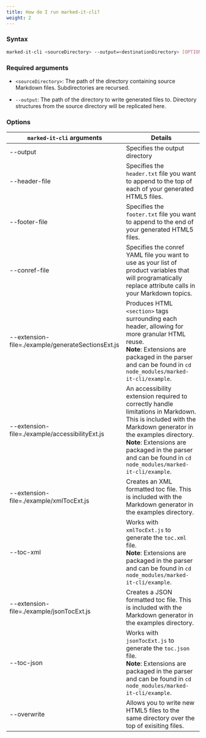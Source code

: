 ```yaml
---
title: How do I run marked-it-cli?
weight: 2
---
```


### Syntax

```bash
marked-it-cli <sourceDirectory> --output=<destinationDirectory> [OPTIONS]
```

### Required arguments

- `<sourceDirectory>`:
	The path of the directory containing source Markdown files.  Subdirectories are recursed.
	
- `--output`:
	The path of the directory to write generated files to.  Directory structures from the source directory will be replicated here.


### Options

| `marked-it-cli` arguments | Details | 
|-----|-----|
| --output | Specifies the output directory |
| --header-file | Specifies the `header.txt` file you want to append to the top of each of your generated HTML5 files. |
| --footer-file | Specifies the `footer.txt` file you want to append to the end of your generated HTML5 files. |
| --conref-file | Specifies the conref YAML file you want to use as your list of product variables that will programatically replace attribute calls in your Markdown topics. |
| --extension-file=./example/generateSectionsExt.js | Produces HTML `<section>` tags surrounding each header, allowing for more granular HTML reuse. <br> **Note**: Extensions are packaged in the parser and can be found in `cd node_modules/marked-it-cli/example`.  |
| --extension-file=./example/accessibilityExt.js | An accessibility extension required to correctly handle limitations in Markdown. This is included with the Markdown generator in the examples directory. <br> **Note**: Extensions are packaged in the parser and can be found in `cd node_modules/marked-it-cli/example`.  |
| --extension-file=./example/xmlTocExt.js | Creates an XML formatted toc file. This is included with the Markdown generator in the examples directory. |
| --toc-xml | Works with `xmlTocExt.js` to generate the `toc.xml` file. <br> **Note**: Extensions are packaged in the parser and can be found in `cd node_modules/marked-it-cli/example`. |
| --extension-file=./example/jsonTocExt.js | Creates a JSON formatted toc file. This is included with the Markdown generator in the examples directory. |
| --toc-json | Works with `jsonTocExt.js` to generate the `toc.json` file. <br> **Note**: Extensions are packaged in the parser and can be found in `cd node_modules/marked-it-cli/example`. |
| --overwrite | Allows you to write new HTML5 files to the same directory over the top of exisiting files. |
